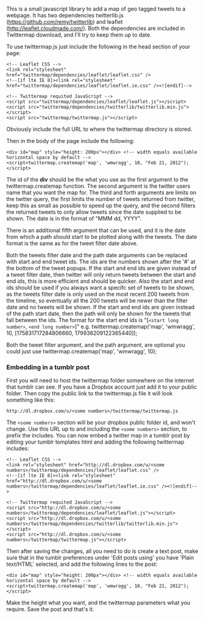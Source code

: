 This is a small javascript library to add a map of geo tagged tweets to a webpage. It has two dependencies twitterlib.js (https://github.com/remy/twitterlib) and leaflet (http://leaflet.cloudmade.com/). Both the dependencies are included in Twittermap download, and I'll try to keep them up to date.

To use twittermap.js just include the following in the head section of your page:

	<!-- Leaflet CSS -->
	<link rel="stylesheet" href="twittermap/dependencies/leaflet/leaflet.css" />
	<!--[if lte IE 8]><link rel="stylesheet" href="twittermap/dependencies/leaflet/leaflet.ie.css" /><![endif]-->

	<!-- Twittermap requited JavaScript -->
	<script src="twittermap/dependencies/leaflet/leaflet.js"></script>
	<script src="twittermap/dependencies/twitterlib/twitterlib.min.js"></script>
	<script src="twittermap/twittermap.js"></script>

Obviously include the full URL to where the twittermap directory is stored.

Then in the body of the page include the following:

	<div id="map" style="height: 200px"></div> <!-- width equals available horizontal space by default -->
	<script>twittermap.createmap('map', 'wmwragg', 10, "Feb 21, 2012");</script>

The id of the **div** should be the what you use as the first argument to the twittermap.createmap function. The second argument is the twitter users name that you want the map for. The third and forth arguments are limits on the twitter query, the first limits the number of tweets returned from twitter, keep this as small as possible to speed up the query, and the second filters the returned tweets to only allow tweets since the date supplied to be shown. The date is in the format of "MMM dd, YYYY".

There is an additional fifth argument that can be used, and it is the date from which a path should start to be plotted along with the tweets. The date format is the same as for the tweet filter date above.

Both the tweets filter date and the path date arguments can be replaced with start and end tweet ids. The ids are the numbers shown after the '#' at the bottom of the tweet popups. If the start and end ids are given instead of a tweet filter date, then twitter will only return tweets between the start and end ids, this is more efficient and should be quicker. Also the start and end ids should be used if you always want a specifc set of tweets to be shown, as the tweets filter date is only used on the most recent 200 tweets from the timeline, so eventually all the 200 tweets will be newer than the filter date and no tweets will be shown. If the start and end ids are given instead of the path start date, then the path will only be shown for the tweets that fall between the ids. The format for the start end ids is "[`<start long number>`, `<end long number>`]" e.g. twittermap.createmap('map', 'wmwragg', 10, [175831717284806660, 179938209122365440]);

Both the tweet filter argument, and the path argument, are optional you could just use twittermap.createmap('map', 'wmwragg', 10);

### Embedding in a tumblr post
First you will need to host the twittermap folder somewhere on the internet that tumblr can see. If you have a Dropbox account just add it to your public folder. Then copy the public link to the twittermap.js file it will look something like this:

	http://dl.dropbox.com/u/<some numbers>/twittermap/twittermap.js

The `<some numbers>` section will be your dropbox public folder id, and won't change. Use this URL up to and including the `<some numbers>` section, to prefix the includes.
You can now embed a twitter map in a tumblr post by editing your tumblr templates html and adding the following twittermap includes:

	<!-- Leaflet CSS -->
	<link rel="stylesheet" href="http://dl.dropbox.com/u/<some numbers>/twittermap/dependencies/leaflet/leaflet.css" />
	<!--[if lte IE 8]><link rel="stylesheet" href="http://dl.dropbox.com/u/<some numbers>/twittermap/dependencies/leaflet/leaflet.ie.css" /><![endif]-->

	<!-- Twittermap requited JavaScript -->
	<script src="http://dl.dropbox.com/u/<some numbers>/twittermap/dependencies/leaflet/leaflet.js"></script>
	<script src="http://dl.dropbox.com/u/<some numbers>/twittermap/dependencies/twitterlib/twitterlib.min.js"></script>
	<script src="http://dl.dropbox.com/u/<some numbers>/twittermap/twittermap.js"></script>

Then after saving the changes, all you need to do is create a text post, make sure that in the tumblr preferences under 'Edit posts using' you have 'Plain text/HTML' selected, and add the following lines to the post:

	<div id="map" style="height: 200px"></div> <!-- width equals available horizontal space by default -->
	<script>twittermap.createmap('map', 'wmwragg', 10, "Feb 21, 2012");</script>

Make the height what you want, and the twittermap parameters what you require. Save the post and that's it.

